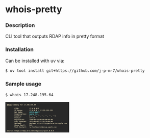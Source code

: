 # whois-pretty

### Description

CLI tool that outputs RDAP info in pretty format

### Installation

Can be installed with uv via:

```bash
$ uv tool install git+https://github.com/j-p-m-7/whois-pretty
```

### Sample usage

```bash
$ whois 17.248.195.64
```

<img src="https://raw.githubusercontent.com/j-p-m-7/whois-pretty/refs/heads/main/img.png" alt="Logo" width="200"/>
